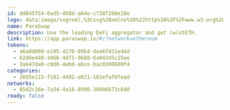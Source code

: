 ```yaml
---
id: dd045f54-0ad5-458d-a64e-cf38f260e10e
logo: data:image/svg+xml,%3Csvg%20xmlns%3D%22http%3A%2F%2Fwww.w3.org%2F2000%2Fsvg%22%20width%3D%2248%22%20height%3D%2248%22%20fill%3D%22none%22%3E%3Cpath%20fill%3D%22%230A1123%22%20d%3D%22M24%2048c13.255%200%2024-10.745%2024-24S37.255%200%2024%200%200%2010.745%200%2024s10.745%2024%2024%2024Z%22%2F%3E%3Cpath%20fill%3D%22%23fff%22%20d%3D%22M39%2036%2025.125%2012%2011.25%2036H39ZM15.375%2023.25%2021.75%2012H9l6.375%2011.25Zm17.959%209.573H16.916l8.208-14.199%208.209%2014.2Z%22%2F%3E%3C%2Fsvg%3E
name: ParaSwap
description: Use the leading DeFi aggregator and get (w)stETH.
link: https://app.paraswap.io/#/?network=ethereum
tokens:
  - a6a0d098-e195-4176-89b4-dea6f421e44d
  - 62d6e448-346b-4d71-9688-6a043d5c25ee
  - 3a647da0-c0d8-4ebd-abce-bac0390880f4
categories:
  - 2055e115-f181-4402-a021-181efaf0fead
networks:
  - 85d2c16e-7a34-4a16-8996-304b6673c6d0
ready: false
---
```

